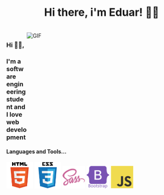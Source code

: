 <h1 align="center">Hi there, i'm Eduar! 🙋‍♂️</h1>

<br/>

<img align="right" height="270px" width="450px" alt="GIF" src="https://media.giphy.com/media/26uf7WGUJLbiqIryo/giphy.gif" />

### Hi 🙋‍♂️,
### I'm a software engineering student and I love web development
#### Languages and Tools...
<p align="left">
 <img src="https://raw.githubusercontent.com/devicons/devicon/master/icons/html5/html5-original-wordmark.svg" width="70px">
 <img src="https://raw.githubusercontent.com/devicons/devicon/master/icons/css3/css3-original-wordmark.svg" width="70px">
 <img src="https://raw.githubusercontent.com/devicons/devicon/master/icons/sass/sass-original.svg" width="60px">
 <img src="https://raw.githubusercontent.com/devicons/devicon/master/icons/bootstrap/bootstrap-plain-wordmark.svg" width="60px">
 <img src="https://raw.githubusercontent.com/devicons/devicon/master/icons/javascript/javascript-original.svg" width="60px">
</p>
